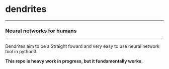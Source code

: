# dendrites
---
### Neural networks for humans
---
Dendrites aim to be a Straight foward and
very easy to use neural network tool in python3.

**This repo is heavy work in progress, but it fundamentally
works.**
